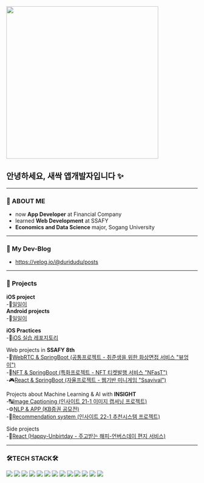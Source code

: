 <img src="https://github.com/user-attachments/assets/e5840db2-2663-4594-8029-cebe3bb9b937" style = "width:400px" />

## 안녕하세요, 새싹 앱개발자입니다 ✨
---
### 📍 ABOUT ME 
- now **App Developer** at Financial Company
- learned **Web Development** at SSAFY
- **Economics and Data Science** major, Sogang University <br />

---
### 📍 My Dev-Blog
- https://velog.io/@duridudu/posts

---
### 📍 Projects
**iOS project**<br/>
-🍏[일일이](https://github.com/duridudu/iOS/tree/master/oneone2)<br/>
**Android projects**<br/>
-🥚[일일이](https://github.com/duridudu/oneone2)<br/>

**iOS Practices**<br/>
-📲[iOS 실습 레포지토리](https://github.com/duridudu/iOS)<br/>

Web projects in **SSAFY 8th** <br/>
-🦉[WebRTC & SpringBoot (공통프로젝트 - 취준생을 위한 화상면접 서비스 "뷰엉이")](https://github.com/duridudu/ViewEongEee "뷰엉이") <br/>
-💸[NFT & SpringBoot (특화프로젝트 - NFT 티켓발행 서비스 "NFasT")](https://github.com/duridudu/NFasT "NFasT") <br/>
-🎮[React & SpringBoot (자율프로젝트 - 웹기반 미니게임 "Ssavival")](https://github.com/duridudu/Ssavival "Ssavival")<br/>

Projects about Machine Learning & AI with **INSIGHT** <br/>
-🔠[Image Captioning (인사이트 21-1 이미지 캡셔닝 프로젝트)](https://github.com/duridudu/CaptionTeam "이미지 캡셔닝")  <br/>
-⚙️[NLP & APP (KB증권 공모전)](https://github.com/duridudu/KBsecuritie-AIservice "kb공모전") <br/>
-🏫[Recommendation system (인사이트 22-1 추천시스템 프로젝트)](https://github.com/duridudu/musinsa_closet "무천장")



Side projects <br/>
-🎂[React (Happy-Unbirtday - 주고받는 해피-언버스데이 편지 서비스)](https://github.com/minji428/unbirthday-front)<br/>

---
### 🛠TECH STACK🛠
 <p align="left">
  <img src="https://img.shields.io/badge/Android-3DDC84?style=for-the-badge&logo=android&logoColor=white"/>
   <img src="https://img.shields.io/badge/Android Studio-3DDC84?style=for-the-badge&logo=Android Studio&logoColor=white"/>
  <img src="https://img.shields.io/badge/Kotlin-7F52FF?style=for-the-badge&logo=Kotlin&logoColor=white">

   <img src="https://img.shields.io/badge/JAVA-007396?style=for-the-badge&logo=java&logoColor=white">
   <img src="https://img.shields.io/badge/Spring-6DB33F?style=for-the-badge&logo=Spring&logoColor=white">

   <img src="https://img.shields.io/badge/oracle-F80000?style=for-the-badge&logo=oracle&logoColor=white">
   <img src="https://img.shields.io/badge/mysql-4479A1?style=for-the-badge&logo=mysql&logoColor=white">
<!--    <img src="https://img.shields.io/badge/mariaDB-003545?style=for-the-badge&logo=mariaDB&logoColor=white"> -->

   <img src="https://img.shields.io/badge/javascript-F7DF1E?style=for-the-badge&logo=javascript&logoColor=black">
<!--    <img src="https://img.shields.io/badge/jquery-0769AD?style=for-the-badge&logo=jquery&logoColor=white">
   <img src="https://img.shields.io/badge/react-61DAFB?style=for-the-badge&logo=react&logoColor=black"> -->
   <img src="https://img.shields.io/badge/vue.js-4FC08D?style=for-the-badge&logo=vue.js&logoColor=white">
   <img src="https://img.shields.io/badge/html-E34F26?style=for-the-badge&logo=html5&logoColor=white">
   <img src="https://img.shields.io/badge/css-1572B6?style=for-the-badge&logo=css3&logoColor=white">
   <img src="https://img.shields.io/badge/bootstrap-7952B3?style=for-the-badge&logo=bootstrap&logoColor=white">

   <img src="https://img.shields.io/badge/github-181717?style=for-the-badge&logo=github&logoColor=white">
<!--    <img src="https://img.shields.io/badge/linux-FCC624?style=for-the-badge&logo=linux&logoColor=black">
   <img src="https://img.shields.io/badge/aws-232F3E?style=for-the-badge&logo=aws&logoColor=white">
   <img src="https://img.shields.io/badge/apache tomcat-F8DC75?style=for-the-badge&logo=apachetomcat&logoColor=white">
 -->
    
    
  
  

<!--  [![duridudu's github stats](https://github-readme-stats.vercel.app/api?username=duridudu&count_private=true&custom_title=duridudu's&nbsp;github&nbsp;✨&bg_color=45,00a4f0,66cfff,00a1eb&title_color=ffffff&text_color=ffffff)](https://github.com/duridudu/github-readme-stats) -->


<!--
**duridudu/duridudu** is a ✨ _special_ ✨ repository because its `README.md` (this file) appears on your GitHub profile.

Here are some ideas to get you started:

- 🔭 I'm currently learing
- 🌱 I’m currently learning ...
- 👯 I’m looking to collaborate on ...
- 🤔 I’m looking for help with ...
- 💬 Ask me about ...
- 📫 How to reach me: ...
- 😄 Pronouns: ...
- ⚡ Fun fact: ...
-->
